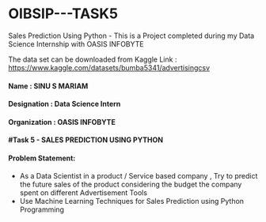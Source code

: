 # OIBSIP---TASK5
Sales Prediction Using Python - This is a Project completed during my Data Science Internship with OASIS INFOBYTE

The data set can be downloaded from Kaggle Link : https://www.kaggle.com/datasets/bumba5341/advertisingcsv

#### Name : SINU S MARIAM
#### Designation : Data Science Intern  
#### Organization : OASIS INFOBYTE
####  #Task 5 - SALES PREDICTION USING PYTHON
#### Problem Statement:
* As a Data Scientist in a product / Service based company , Try to predict the future sales of the product    considering the budget the company spent on different Advertisement Tools
* Use Machine Learning Techniques for Sales Prediction using Python Programming
